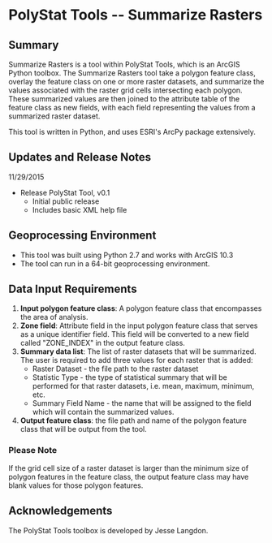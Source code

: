 # PolyStat Tools -- Summarize Rasters

## Summary

Summarize Rasters is a tool within PolyStat Tools, which is an ArcGIS Python toolbox.  The Summarize Rasters tool take a polygon feature class, overlay the feature class on one or more raster datasets, and summarize the values associated with the raster grid cells intersecting each polygon.  These summarized values are then  joined to the attribute table of the feature class as new fields, with each field representing the values from a summarized raster dataset.

This tool is written in Python, and uses ESRI's ArcPy package extensively.

## Updates and Release Notes

11/29/2015

* Release PolyStat Tool, v0.1
    * Initial public release
    * Includes basic XML help file

## Geoprocessing Environment

* This tool was built using Python 2.7 and works with ArcGIS 10.3
* The tool can run in a 64-bit geoprocessing environment.

## Data Input Requirements

1. **Input polygon feature class**: A polygon feature class that encompasses the area of analysis.
2. **Zone field**: Attribute field in the input polygon feature class that serves as a unique identifier field.  This field will be converted to a new field called "ZONE_INDEX" in the output feature class.
3. **Summary data list**: The list of raster datasets that will be summarized.  The user is required to add three values for each raster that is added:
    * Raster Dataset - the file path to the raster dataset
    * Statistic Type - the type of statistical summary that will be performed for that raster datasets, i.e. mean, maximum, minimum, etc.
    * Summary Field Name - the name that will be assigned to the field which will contain the summarized values.
4. **Output feature class**: the file path and name of the polygon feature class that will be output from the tool.

### Please Note
If the grid cell size of a raster dataset is larger than the minimum size of polygon features in the feature class, the output feature class may have blank values for those polygon features.


## Acknowledgements
The PolyStat Tools toolbox is developed by Jesse Langdon.
